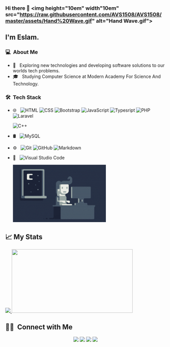 ### Hi there 👋 <span class="border-wrap"><img height="10em" width"10em" src="https://raw.githubusercontent.com/AVS1508/AVS1508/master/assets/Hand%20Wave.gif" alt="Hand Wave.gif"></span>

## I'm Eslam.

### 💻 &nbsp;About Me 

- 🤔 &nbsp; Exploring new technologies and developing software solutions to our worlds tech problems.
- 🎓 &nbsp; Studying Computer Science at Modern Academy For Science And Technology.


### 🛠 &nbsp;Tech Stack

- 🌐 &nbsp;
  ![HTML](https://img.shields.io/badge/-HTML-333333?style=flat&logo=HTML5)
  ![CSS](https://img.shields.io/badge/-CSS-333333?style=flat&logo=CSS3&logoColor=1572B6)
  ![Bootstrap](https://img.shields.io/badge/-Bootstrap-333333?style=flat&logo=bootstrap&logoColor=563D7C)
  ![JavaScript](https://img.shields.io/badge/-JavaScript-333333?style=flat&logo=javascript)
  ![Typesript](https://camo.githubusercontent.com/b538b242088d15de2a9a2c020b09e4b2def69846fa7faea19fffde4db1312f7a/68747470733a2f2f696d672e736869656c64732e696f2f62616467652f547970655363726970742d3030374143433f7374796c653d666c6174266c6f676f3d7265616374)
  ![PHP](https://img.shields.io/badge/-PHP-777BB4?style=flat&logo=php&logoColor=white)
  ![Laravel](https://img.shields.io/badge/-Laravel-FF2D20?style=flat&logo=laravel&logoColor=white)
  
  ![C++](https://camo.githubusercontent.com/7d2d9f2c713c8bb81fb97575cb8fbaea86cca12f310356615f2f42c284256396/68747470733a2f2f696d672e736869656c64732e696f2f62616467652f2d432b2b2d3035313232413f7374796c653d666c6174266c6f676f3d43253242253242266c6f676f436f6c6f723d303035393943)
  
- 🛢 &nbsp;
  ![MySQL](https://img.shields.io/badge/-MySQL-333333?style=flat&logo=mysql)
- ⚙️ &nbsp;
  ![Git](https://img.shields.io/badge/-Git-333333?style=flat&logo=git)
  ![GitHub](https://img.shields.io/badge/-GitHub-333333?style=flat&logo=github)
  ![Markdown](https://img.shields.io/badge/-Markdown-333333?style=flat&logo=markdown)
- 🔧 &nbsp;
  ![Visual Studio Code](https://img.shields.io/badge/-Visual%20Studio%20Code-333333?style=flat&logo=visual-studio-code&logoColor=007ACC)
  
  <img height="180em" src="https://raw.githubusercontent.com/AVS1508/AVS1508/master/assets/Night-Coding.gif" />
 
 

## <g-emoji class="g-emoji" alias="chart_with_upwards_trend" fallback-src="https://github.githubassets.com/images/icons/emoji/unicode/1f4c8.png">📈</g-emoji> My Stats

<p>  
<a href="https://github.com/AVS1508">
  <img height="180em" src="https://github-readme-stats.vercel.app/api?username=eslamabdelbasset1&show_icons=true&theme=algolia" />
  <img height="200em" width="380em" src="https://github-readme-stats-eight-theta.vercel.app/api/top-langs/?username=eslamabdelbasset1&theme=algolia&layout=compact&exclude_lang=java+r" /> 
</a>
</p>


##  🤝🏻 &nbsp;Connect with Me

<p align="center">
<a href="https://www.linkedin.com/in/EslamAbdelbasset"><img src="https://img.shields.io/badge/-Eslam Abdelbasset-0077B5?style=flat-square&logo=Linkedin&logoColor=white"/></a>
<a href="mailto:eslamelbazedy@gmail.com"><img src="https://img.shields.io/badge/-Eslam Abdelbasset-D14836?style=flat-square&logo=Gmail&logoColor=white"/></a>
<a href="https://www.facebook.com/profile.php?id=100009242350772"><img src="https://img.shields.io/badge/-Eslam Abdelbasset-1877F2?style=flat-square&logo=facebook&logoColor=white"/></a>
<a href="https://www.instagram.com/eslam3basset/"><img src="https://img.shields.io/badge/-eslam3basset-8a3ab9?style=flat-square&logo=instagram&logoColor=white"/></a>
 
 

